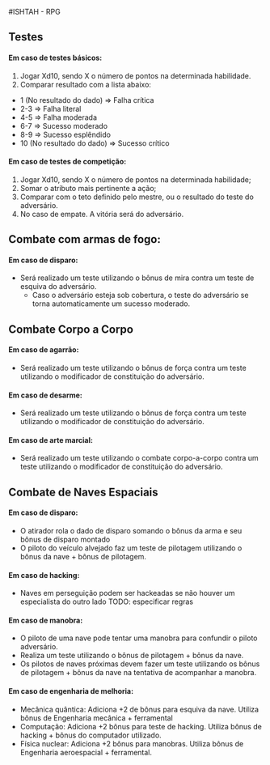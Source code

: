 #ISHTAH - RPG


## Testes

#### Em caso de testes básicos:
1. Jogar Xd10, sendo X o número de pontos na determinada habilidade.
2. Comparar resultado com a lista abaixo:
  * 1 (No resultado do dado)  => Falha crítica
  * 2-3 => Falha literal
  * 4-5 => Falha moderada
  * 6-7 => Sucesso moderado
  * 8-9 => Sucesso esplêndido
  * 10 (No resultado do dado) => Sucesso crítico

#### Em caso de testes de competição:
1. Jogar Xd10, sendo X o número de pontos na determinada habilidade;
2. Somar o atributo mais pertinente a ação;
3. Comparar com o teto definido pelo mestre, ou o resultado do teste do adversário.
4. No caso de empate. A vitória será do adversário.


## Combate com armas de fogo:

#### Em caso de disparo:
* Será realizado um teste utilizando o bônus de mira contra um teste de esquiva do adversário.
  * Caso o adversário esteja sob cobertura, o teste do adversário se torna automaticamente um sucesso moderado.


## Combate Corpo a Corpo

#### Em caso de agarrão:
* Será realizado um teste utilizando o bônus de força contra um teste utilizando o modificador de constituição do adversário.

#### Em caso de desarme:
* Será realizado um teste utilizando o bônus de força contra um teste utilizando o modificador de constituição do adversário.

#### Em caso de arte marcial:
* Será realizado um teste utilizando o combate corpo-a-corpo contra um teste utilizando o modificador de constituição do adversário.


## Combate de Naves Espaciais

#### Em caso de disparo:
* O atirador rola o dado de disparo somando o bônus da arma e seu bônus de disparo montado
* O piloto do veículo alvejado faz um teste de pilotagem utilizando o bônus da nave + bônus de pilotagem.

#### Em caso de hacking:
* Naves em perseguição podem ser hackeadas se não houver um especialista do outro lado
 TODO: especificar regras

#### Em caso de manobra:
* O piloto de uma nave pode tentar uma manobra para confundir o piloto adversário.
* Realiza um teste utilizando o bônus de pilotagem + bônus da nave.
* Os pilotos de naves próximas devem fazer um teste utilizando os bônus de pilotagem + bônus da nave na tentativa de acompanhar a manobra.

#### Em caso de engenharia de melhoria:
* Mecânica quântica: Adiciona +2 de bônus para esquiva da nave. Utiliza bônus de Engenharia mecânica + ferramental
* Computação: Adiciona +2 bônus para teste de hacking. Utiliza bônus de hacking + bônus do computador utilizado.
* Física nuclear: Adiciona +2 bônus para manobras. Utiliza bônus de Engenharia aeroespacial + ferramental.
